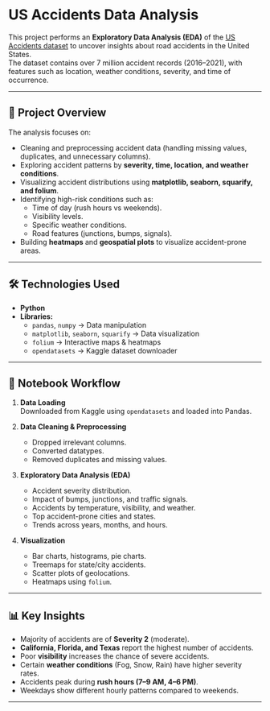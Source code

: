 # US Accidents Data Analysis

This project performs an **Exploratory Data Analysis (EDA)** of the [US Accidents dataset](https://www.kaggle.com/sobhanmoosavi/us-accidents) to uncover insights about road accidents in the United States.  
The dataset contains over 7 million accident records (2016–2021), with features such as location, weather conditions, severity, and time of occurrence.

---

## 📌 Project Overview

The analysis focuses on:
- Cleaning and preprocessing accident data (handling missing values, duplicates, and unnecessary columns).
- Exploring accident patterns by **severity, time, location, and weather conditions**.
- Visualizing accident distributions using **matplotlib, seaborn, squarify, and folium**.
- Identifying high-risk conditions such as:
  - Time of day (rush hours vs weekends).
  - Visibility levels.
  - Specific weather conditions.
  - Road features (junctions, bumps, signals).
- Building **heatmaps** and **geospatial plots** to visualize accident-prone areas.

---

## 🛠️ Technologies Used

- **Python**  
- **Libraries:**
  - `pandas`, `numpy` → Data manipulation
  - `matplotlib`, `seaborn`, `squarify` → Data visualization
  - `folium` → Interactive maps & heatmaps
  - `opendatasets` → Kaggle dataset downloader

---

## 📂 Notebook Workflow

1. **Data Loading**  
   Downloaded from Kaggle using `opendatasets` and loaded into Pandas.

2. **Data Cleaning & Preprocessing**  
   - Dropped irrelevant columns.  
   - Converted datatypes.  
   - Removed duplicates and missing values.  

3. **Exploratory Data Analysis (EDA)**  
   - Accident severity distribution.  
   - Impact of bumps, junctions, and traffic signals.  
   - Accidents by temperature, visibility, and weather.  
   - Top accident-prone cities and states.  
   - Trends across years, months, and hours.  

4. **Visualization**  
   - Bar charts, histograms, pie charts.  
   - Treemaps for state/city accidents.  
   - Scatter plots of geolocations.  
   - Heatmaps using `folium`.

---

## 📊 Key Insights

- Majority of accidents are of **Severity 2** (moderate).  
- **California, Florida, and Texas** report the highest number of accidents.  
- Poor **visibility** increases the chance of severe accidents.  
- Certain **weather conditions** (Fog, Snow, Rain) have higher severity rates.  
- Accidents peak during **rush hours (7–9 AM, 4–6 PM)**.  
- Weekdays show different hourly patterns compared to weekends.  

---
